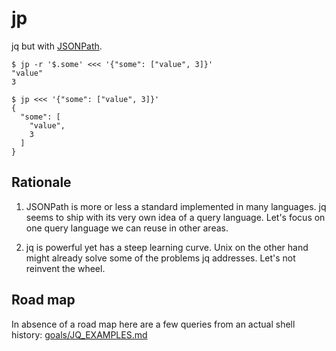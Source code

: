 jp
==

jq but with [JSONPath](https://goessner.net/articles/JsonPath/).


``` shell
$ jp -r '$.some' <<< '{"some": ["value", 3]}'
"value"
3
```

``` shell
$ jp <<< '{"some": ["value", 3]}'
{
  "some": [
    "value",
    3
  ]
}
```

## Rationale

1. JSONPath is more or less a standard implemented in many languages. jq seems
   to ship with its very own idea of a query language. Let's focus on one query
   language we can reuse in other areas.

2. jq is powerful yet has a steep learning curve. Unix on the other hand might
   already solve some of the problems jq addresses. Let's not reinvent the wheel.

## Road map

In absence of a road map here are a few queries from an actual shell history: [goals/JQ_EXAMPLES.md](goals/JQ_EXAMPLES.md)
